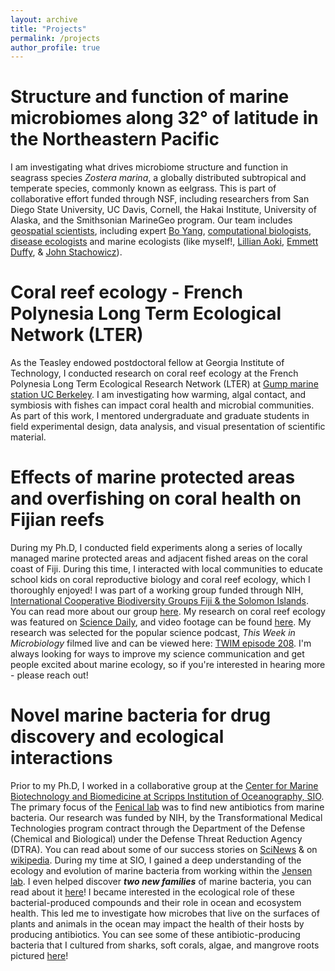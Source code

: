 ```yaml
---
layout: archive
title: "Projects"
permalink: /projects
author_profile: true
---
```

Structure and function of marine microbiomes along 32° of latitude in the Northeastern Pacific
=====
I am investigating what drives microbiome structure and function in seagrass species _Zostera marina_, a globally distributed subtropical and temperate species, commonly known as eelgrass. This is part of collaborative effort funded through NSF, including researchers from San Diego State University, UC Davis, Cornell, the Hakai Institute, University of Alaska, and the Smithsonian MarineGeo program. Our team includes [geospatial scientists](http://www.citizensciencegis.org/hawthorne-earns-top-research-honor-at-ucf/), including expert [Bo Yang](https://gis-yang.github.io/), [computational biologists](https://www.cs.cornell.edu/gomes/), [disease ecologists](http://www.eeb.cornell.edu/harvell/) and marine ecologists (like myself!, [Lillian Aoki](https://lillianaoki.weebly.com/), [Emmett Duffy](https://marinegeo.si.edu/emmett-duffy), & [John Stachowicz](https://stachlab.wordpress.com/)).  

Coral reef ecology - French Polynesia Long Term Ecological Network (LTER) 
======
As the Teasley endowed postdoctoral fellow at Georgia Institute of Technology, I conducted research on coral reef ecology at the French Polynesia Long Term Ecological Research Network (LTER) at [Gump marine station UC Berkeley](https://www.moorea.berkeley.edu/). I am investigating how warming, algal contact, and symbiosis with fishes can impact coral health and microbial communities. As part of this work, I mentored undergraduate and graduate students in field experimental design, data analysis, and visual presentation of scientific material.

Effects of marine protected areas and overfishing on coral health on Fijian reefs
=======
During my Ph.D, I conducted field experiments along a series of locally managed marine protected areas and adjacent fished areas on the coral coast of Fiji. During this time, I interacted with local communities to educate school kids on coral reproductive biology and coral reef ecology, which I thoroughly enjoyed! I was part of a working group funded through NIH, [International Cooperative Biodiversity Groups Fiji & the Solomon Islands](https://www.fic.nih.gov/Grants/Search/Pages/ICBG-U01TW007401.aspx). You can read more about our group [here](http://www.ace.biosci.gatech.edu/icbg/). My research on coral reef ecology was featured on [Science Daily](https://www.sciencedaily.com/releases/2019/10/191002144239.htm), and video footage can be found [here](https://www.youtube.com/watch?v=Ad9-zN3owyk&feature=youtu.be). My research was selected for the popular science podcast, _This Week in Microbiology_ filmed live and can be viewed here: [TWIM episode 208](https://www.microbe.tv/twim/twim-208/). I'm always looking for ways to improve my science communication and get people excited about marine ecology, so if you're interested in hearing more - please reach out!

Novel marine bacteria for drug discovery and ecological interactions
=====
Prior to my Ph.D, I worked in a collaborative group at the [Center for Marine Biotechnology and Biomedicine at Scripps Institution of Oceanography, SIO](https://scripps.ucsd.edu/cmbb). The primary focus of the [Fenical lab](https://wfenical.scrippsprofiles.ucsd.edu/) was to find new antibiotics from marine bacteria. Our research was funded by NIH, by the Transformational Medical Technologies program contract through the Department of the Defense (Chemical and Biological) under the Defense Threat Reduction Agency (DTRA). You can read about some of our success stories on [SciNews](http://www.sci-news.com/medicine/science-anthracimycin-antibiotic-anthrax-mrsa-01241.html) & on [wikipedia](https://en.wikipedia.org/wiki/Anthracimycin). During my time at SIO, I gained a deep understanding of the ecology and evolution of marine bacteria from working within the [Jensen lab](https://pjensen.scrippsprofiles.ucsd.edu/). I even helped discover _**two new families**_ of marine bacteria, you can read about it [here](https://www.microbiologyresearch.org/content/journal/ijsem/10.1099/ijs.0.043752-0)! I became interested in the ecological role of these bacterial-produced compounds and their role in ocean and ecosystem health. This led me to investigate how microbes that live on the surfaces of plants and animals in the ocean may impact the health of their hosts by producing antibiotics. You can see some of these antibiotic-producing bacteria that I cultured from sharks, soft corals, algae, and mangrove roots pictured [here](https://www.sciencedirect.com/science/article/pii/S1074552115002884)!

